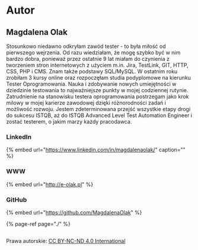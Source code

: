 # Autor

## Magdalena Olak

Stosunkowo niedawno odkryłam zawód tester - to była miłość od pierwszego wejrzenia. Od razu wiedziałam, że mogę szybko być w nim bardzo dobra, ponieważ przez ostatnie 9 lat miałam do czynienia z tworzeniem stron internetowych z użyciem m.in. Jira, TestLink, GIT, HTTP, CSS, PHP i CMS. Znam także podstawy SQL/MySQL. W ostatnim roku zrobiłam 3 kursy online oraz rozpoczęłam studia podyplomowe na kierunku Tester Oprogramowania. Nauka i zdobywanie nowych umiejętności w dziedzinie testowania to najważniejsze punkty w mojej codziennej rutynie. Zatrudnienie na stanowisku testera oprogramowania postrzegam jako krok milowy w mojej karierze zawodowej dzięki różnorodności zadań i możliwość rozwoju. Jestem zdeterminowana przejść wszystkie etapy drogi do sukcesu ISTQB, aż do ISTQB Advanced Level Test Automation Engineer i zostać testerem, o jakim marzy każdy pracodawca.

### LinkedIn

{% embed url="https://www.linkedin.com/in/magdalenaolak/" caption="" %}

### WWW

{% embed url="http://e-olak.pl" %}

### GitHub

{% embed url="https://github.com/MagdalenaOlak" %}

{% page-ref page="./" %}



## 

Prawa autorskie: [CC BY-NC-ND 4.0 International](https://creativecommons.org/licenses/by-nc-nd/4.0/)

